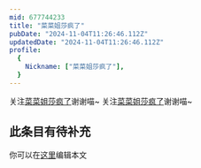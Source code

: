 ```yaml
---
mid: 677744233
title: "菜菜姐莎疯了"
pubDate: "2024-11-04T11:26:46.112Z"
updatedDate: "2024-11-04T11:26:46.112Z"
profile:
  {
    Nickname: ["菜菜姐莎疯了"],
  }
---
```


关注[菜菜姐莎疯了](https://space.bilibili.com/677744233)谢谢喵~ 关注[菜菜姐莎疯了](https://space.bilibili.com/677744233)谢谢喵~

## 此条目有待补充
你可以在[这里](https://github.com/Yuhanawa/VTuber.ICU/edit/master/src/content/v/菜菜姐莎疯了/index.md)编辑本文
